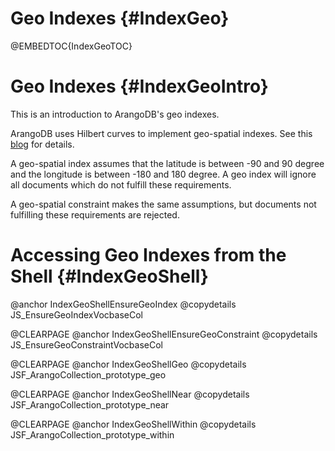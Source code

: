 Geo Indexes {#IndexGeo}
=======================

@EMBEDTOC{IndexGeoTOC}

Geo Indexes {#IndexGeoIntro}
============================

This is an introduction to ArangoDB's geo indexes.

ArangoDB uses Hilbert curves to implement geo-spatial indexes. See this <a
href="http://www.arangodb.org/2012/03/31/using-hilbert-curves-and-polyhedrons-for-geo-indexing">blog</a>
for details.

A geo-spatial index assumes that the latitude is between -90 and 90 degree and
the longitude is between -180 and 180 degree. A geo index will ignore all
documents which do not fulfill these requirements.

A geo-spatial constraint makes the same assumptions, but documents not
fulfilling these requirements are rejected.

Accessing Geo Indexes from the Shell {#IndexGeoShell}
=====================================================

@anchor IndexGeoShellEnsureGeoIndex
@copydetails JS_EnsureGeoIndexVocbaseCol

@CLEARPAGE
@anchor IndexGeoShellEnsureGeoConstraint
@copydetails JS_EnsureGeoConstraintVocbaseCol

@CLEARPAGE
@anchor IndexGeoShellGeo
@copydetails JSF_ArangoCollection_prototype_geo

@CLEARPAGE
@anchor IndexGeoShellNear
@copydetails JSF_ArangoCollection_prototype_near

@CLEARPAGE
@anchor IndexGeoShellWithin
@copydetails JSF_ArangoCollection_prototype_within

